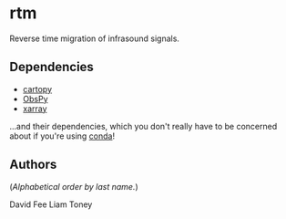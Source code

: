 rtm
===

Reverse time migration of infrasound signals.

Dependencies
------------

* [cartopy](https://scitools.org.uk/cartopy/docs/latest/)
* [ObsPy](http://docs.obspy.org/)
* [xarray](http://xarray.pydata.org/en/stable/)

...and their dependencies, which you don't really have to be concerned about if
you're using [conda](https://docs.conda.io/projects/conda/en/latest/index.html)!

Authors
-------

(_Alphabetical order by last name._)

David Fee
Liam Toney
